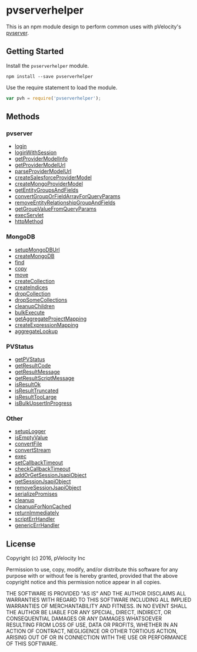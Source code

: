 # pvserverhelper

This is an npm module design to perform common uses with pVelocity's [pvserver](https://github.com/pVelocity/pvserver).

## Getting Started

Install the ``pvserverhelper`` module.

    npm install --save pvserverhelper

Use the require statement to load the module.

```js
var pvh = require('pvserverhelper');
```

## Methods

### pvserver
- [login](docs/pvserver/login.md)
- [loginWithSession](docs/pvserver/loginWithSession.md)
- [getProviderModelInfo](docs/pvserver/getProviderModelInfo.md)
- [getProviderModelUrl](docs/pvserver/getProviderModelUrl.md)
- [parseProviderModelUrl](docs/pvserver/parseProviderModelUrl.md)
- [createSalesforceProviderModel](docs/pvserver/createSalesforceProviderModel.md)
- [createMongoProviderModel](docs/pvserver/createMongoProviderModel.md)
- [getEntityGroupsAndFields](docs/pvserver/getEntityGroupsAndFields.md)
- [convertGroupOrFieldArrayForQueryParams](docs/pvserver/convertGroupOrFieldArrayForQueryParams.md)
- [removeEntityRelationshipGroupAndFields](docs/pvserver/removeEntityRelationshipGroupAndFields.md)
- [getGroupValueFromQueryParams](docs/pvserver/getGroupValueFromQueryParams.md)
- [execServlet](docs/pvserver/execServlet.md)
- [httpMethod](docs/pvserver/httpMethod.md)

### MongoDB
- [setupMongoDBUrl](docs/MongoDB/setupMongoDBUrl.md)
- [createMongoDB](docs/MongoDB/createMongoDB.md)
- [find](docs/MongoDB/find.md)
- [copy](docs/MongoDB/copy.md)
- [move](docs/MongoDB/move.md)
- [createCollection](docs/MongoDB/createCollection.md)
- [createIndices](docs/MongoDB/createIndices.md)
- [dropCollection](docs/MongoDB/dropCollection.md)
- [dropSomeCollections](docs/MongoDB/dropSomeCollections.md)
- [cleanupChildren](docs/MongoDB/cleanupChildren.md)
- [bulkExecute](docs/MongoDB/bulkExecute.md)
- [getAggregateProjectMapping](docs/MongoDB/getAggregateProjectMapping.md)
- [createExpressionMapping](docs/MongoDB/createExpressionMapping.md)
- [aggregateLookup](docs/MongoDB/aggregateLookup.md)

### PVStatus
- [getPVStatus](docs/PVStatus/getPVStatus.md)
- [getResultCode](docs/PVStatus/getResultCode.md)
- [getResultMessage](docs/PVStatus/getResultMessage.md)
- [getResultScriptMessage](docs/PVStatus/getResultScriptMessage.md)
- [isResultOk](docs/PVStatus/isResultOk.md)
- [isResultTruncated](docs/PVStatus/isResultTruncated.md)
- [isResultTooLarge](docs/PVStatus/isResultTooLarge.md)
- [isBulkUpsertInProgress](docs/PVStatus/isBulkUpsertInProgress.md)

### Other
- [setupLogger](docs/Other/setupLogger.md)
- [isEmptyValue](docs/Other/isEmptyValue.md)
- [convertFile](docs/Other/convertFile.md)
- [convertStream](docs/Other/convertStream.md)
- [exec](docs/Other/exec.md)
- [setCallbackTimeout](docs/Other/setCallbackTimeout.md)
- [checkCallbackTimeout](docs/Other/checkCallbackTimeout.md)
- [addOrGetSessionJsapiObject](docs/Other/addOrGetSessionJsapiObject.md)
- [getSessionJsapiObject](docs/Other/getSessionJsapiObject.md)
- [removeSessionJsapiObject](docs/Other/removeSessionJsapiObject.md)
- [serializePromises](docs/Other/serializePromises.md)
- [cleanup](docs/Other/cleanup.md)
- [cleanupForNonCached](docs/Other/cleanupForNonCached.md)
- [returnImmediately](docs/Other/returnImmediately.md)
- [scriptErrHandler](docs/Other/scriptErrHandler.md)
- [genericErrHandler](docs/Other/genericErrHandler.md)

## License

Copyright (c) 2016, pVelocity Inc

Permission to use, copy, modify, and/or distribute this software for any
purpose with or without fee is hereby granted, provided that the above
copyright notice and this permission notice appear in all copies.

THE SOFTWARE IS PROVIDED "AS IS" AND THE AUTHOR DISCLAIMS ALL WARRANTIES
WITH REGARD TO THIS SOFTWARE INCLUDING ALL IMPLIED WARRANTIES OF
MERCHANTABILITY AND FITNESS. IN NO EVENT SHALL THE AUTHOR BE LIABLE FOR
ANY SPECIAL, DIRECT, INDIRECT, OR CONSEQUENTIAL DAMAGES OR ANY DAMAGES
WHATSOEVER RESULTING FROM LOSS OF USE, DATA OR PROFITS, WHETHER IN AN
ACTION OF CONTRACT, NEGLIGENCE OR OTHER TORTIOUS ACTION, ARISING OUT OF
OR IN CONNECTION WITH THE USE OR PERFORMANCE OF THIS SOFTWARE.